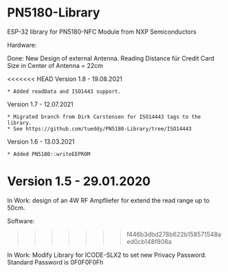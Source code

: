 # PN5180-Library

ESP-32 library for PN5180-NFC Module from NXP Semiconductors

Hardware: 

Done: New Design of external Antenna. Reading Distance für Credit Card Size in Center of Antenna = 22cm

<<<<<<< HEAD
Version 1.8 - 19.08.2021

	* Added readData and ISO1443 support.
	
Version 1.7 - 12.07.2021

	* Migrated branch from Dirk Carstensen for ISO14443 tags to the library.
	* See https://github.com/tueddy/PN5180-Library/tree/ISO14443

Version 1.6 - 13.03.2021

	* Added PN5180::writeEEPROM

Version 1.5 - 29.01.2020
=======
In Work: design of an 4W RF Ampfliefer for extend the read range up to 50cm.

Software:
>>>>>>> f446b3dbd278b622b158571548aed0cb148f808a

In Work: Modify Library for ICODE-SLX2 to set new Privacy Password. Standard Password is 0F0F0F0Fh
